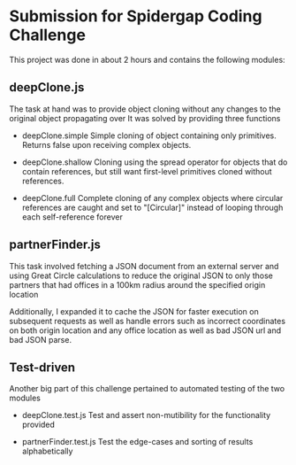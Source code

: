 # Submission for Spidergap Coding Challenge

This project was done in about 2 hours and contains the following modules:

## deepClone.js

The task at hand was to provide object cloning without any changes to the original object propagating over
It was solved by providing three functions

- deepClone.simple
	Simple cloning of object containing only primitives. Returns false upon receiving complex objects.  

- deepClone.shallow
	Cloning using the spread operator for objects that do contain references, but still want first-level primitives cloned without references.  

- deepClone.full
	Complete cloning of any complex objects where circular references are caught and set to "[Circular]" instead of looping through each self-reference forever  

## partnerFinder.js

This task involved fetching a JSON document from an external server and using Great Circle calculations to reduce the original JSON to only those partners that had offices in a 100km radius around the specified origin location

Additionally, I expanded it to cache the JSON for faster execution on subsequent requests as well as handle errors such as incorrect coordinates on both origin location and any office location as well as bad JSON url and bad JSON parse.

## Test-driven

Another big part of this challenge pertained to automated testing of the two modules

- deepClone.test.js
	Test and assert non-mutibility for the functionality provided  

- partnerFinder.test.js
	Test the edge-cases and sorting of results alphabetically  